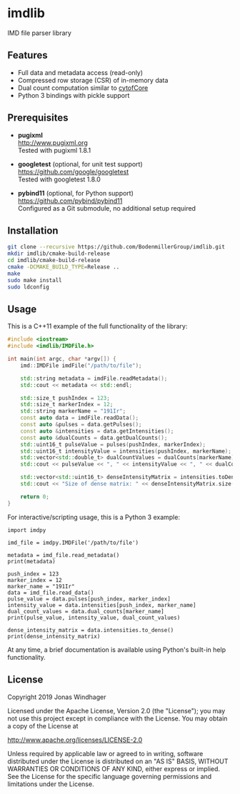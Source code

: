 # imdlib

IMD file parser library

## Features
* Full data and metadata access (read-only)
* Compressed row storage (CSR) of in-memory data
* Dual count computation similar to [cytofCore](https://github.com/nolanlab/cytofCore)
* Python 3 bindings with pickle support

## Prerequisites

* **pugixml** <br />
http://www.pugixml.org <br />
Tested with pugixml 1.8.1

* **googletest** (optional, for unit test support) <br />
https://github.com/google/googletest <br />
Tested with googletest 1.8.0

* **pybind11** (optional, for Python support) <br />
https://github.com/pybind/pybind11 <br />
Configured as a Git submodule, no additional setup required

## Installation

```bash
git clone --recursive https://github.com/BodenmillerGroup/imdlib.git
mkdir imdlib/cmake-build-release
cd imdlib/cmake-build-release
cmake -DCMAKE_BUILD_TYPE=Release ..
make
sudo make install
sudo ldconfig
```

## Usage

This is a C++11 example of the full functionality of the library:

```C++
#include <iostream>
#include <imdlib/IMDFile.h>

int main(int argc, char *argv[]) {
    imd::IMDFile imdFile("/path/to/file");

    std::string metadata = imdFile.readMetadata();
    std::cout << metadata << std::endl;

    std::size_t pushIndex = 123;
    std::size_t markerIndex = 12;
    std::string markerName = "191Ir";
    const auto data = imdFile.readData();
    const auto &pulses = data.getPulses();
    const auto &intensities = data.getIntensities();
    const auto &dualCounts = data.getDualCounts();
    std::uint16_t pulseValue = pulses(pushIndex, markerIndex);
    std::uint16_t intensityValue = intensities(pushIndex, markerName);
    std::vector<std::double_t> dualCountValues = dualCounts[markerName];
    std::cout << pulseValue << ", " << intensityValue << ", " << dualCountValues[pushIndex] << std::endl;

    std::vector<std::uint16_t> denseIntensityMatrix = intensities.toDense();
    std::cout << "Size of dense matrix: " << denseIntensityMatrix.size() << std::endl;

    return 0;
}
```

For interactive/scripting usage, this is a Python 3 example:

```python3
import imdpy

imd_file = imdpy.IMDFile('/path/to/file')

metadata = imd_file.read_metadata()
print(metadata)

push_index = 123
marker_index = 12
marker_name = "191Ir"
data = imd_file.read_data()
pulse_value = data.pulses[push_index, marker_index]
intensity_value = data.intensities[push_index, marker_name]
dual_count_values = data.dual_counts[marker_name]
print(pulse_value, intensity_value, dual_count_values)

dense_intensity_matrix = data.intensities.to_dense()
print(dense_intensity_matrix)
```

At any time, a brief documentation is available using Python's built-in help functionality.

## License

Copyright 2019 Jonas Windhager

Licensed under the Apache License, Version 2.0 (the "License");
you may not use this project except in compliance with the License.
You may obtain a copy of the License at

http://www.apache.org/licenses/LICENSE-2.0

Unless required by applicable law or agreed to in writing, software
distributed under the License is distributed on an "AS IS" BASIS,
WITHOUT WARRANTIES OR CONDITIONS OF ANY KIND, either express or implied.
See the License for the specific language governing permissions and
limitations under the License.
